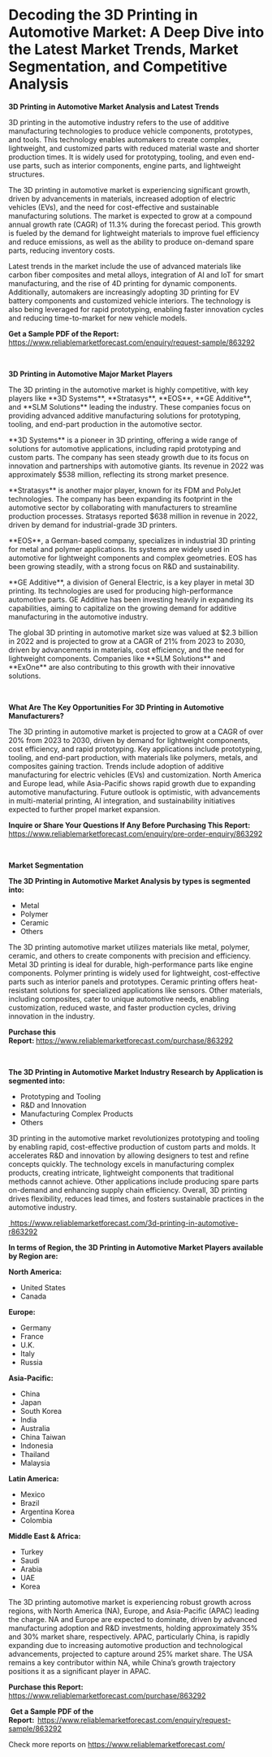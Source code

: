 <p><h1>Decoding the 3D Printing in Automotive Market: A Deep Dive into the Latest Market Trends, Market Segmentation, and Competitive Analysis</h1></p><p><strong>3D Printing in Automotive Market Analysis and Latest Trends</strong></p>
<p><p>3D printing in the automotive industry refers to the use of additive manufacturing technologies to produce vehicle components, prototypes, and tools. This technology enables automakers to create complex, lightweight, and customized parts with reduced material waste and shorter production times. It is widely used for prototyping, tooling, and even end-use parts, such as interior components, engine parts, and lightweight structures.</p><p>The 3D printing in automotive market is experiencing significant growth, driven by advancements in materials, increased adoption of electric vehicles (EVs), and the need for cost-effective and sustainable manufacturing solutions. The market is expected to grow at a compound annual growth rate (CAGR) of 11.3% during the forecast period. This growth is fueled by the demand for lightweight materials to improve fuel efficiency and reduce emissions, as well as the ability to produce on-demand spare parts, reducing inventory costs.</p><p>Latest trends in the market include the use of advanced materials like carbon fiber composites and metal alloys, integration of AI and IoT for smart manufacturing, and the rise of 4D printing for dynamic components. Additionally, automakers are increasingly adopting 3D printing for EV battery components and customized vehicle interiors. The technology is also being leveraged for rapid prototyping, enabling faster innovation cycles and reducing time-to-market for new vehicle models.</p></p>
<p><strong>Get a Sample PDF of the Report:&nbsp;</strong> <a href="https://www.reliablemarketforecast.com/enquiry/request-sample/863292?utm_campaign=1169&utm_medium=2&utm_source=Github&utm_content=ia&utm_term=21012025&utm_id=3d-printing-in-automotive">https://www.reliablemarketforecast.com/enquiry/request-sample/863292</a></p>
<p>&nbsp;</p>
<p><strong>3D Printing in Automotive Major Market Players</strong></p>
<p><p>The 3D printing in the automotive market is highly competitive, with key players like **3D Systems**, **Stratasys**, **EOS**, **GE Additive**, and **SLM Solutions** leading the industry. These companies focus on providing advanced additive manufacturing solutions for prototyping, tooling, and end-part production in the automotive sector.</p><p>**3D Systems** is a pioneer in 3D printing, offering a wide range of solutions for automotive applications, including rapid prototyping and custom parts. The company has seen steady growth due to its focus on innovation and partnerships with automotive giants. Its revenue in 2022 was approximately $538 million, reflecting its strong market presence.</p><p>**Stratasys** is another major player, known for its FDM and PolyJet technologies. The company has been expanding its footprint in the automotive sector by collaborating with manufacturers to streamline production processes. Stratasys reported $638 million in revenue in 2022, driven by demand for industrial-grade 3D printers.</p><p>**EOS**, a German-based company, specializes in industrial 3D printing for metal and polymer applications. Its systems are widely used in automotive for lightweight components and complex geometries. EOS has been growing steadily, with a strong focus on R&D and sustainability.</p><p>**GE Additive**, a division of General Electric, is a key player in metal 3D printing. Its technologies are used for producing high-performance automotive parts. GE Additive has been investing heavily in expanding its capabilities, aiming to capitalize on the growing demand for additive manufacturing in the automotive industry.</p><p>The global 3D printing in automotive market size was valued at $2.3 billion in 2022 and is projected to grow at a CAGR of 21% from 2023 to 2030, driven by advancements in materials, cost efficiency, and the need for lightweight components. Companies like **SLM Solutions** and **ExOne** are also contributing to this growth with their innovative solutions.</p></p>
<p>&nbsp;</p>
<p><strong>What Are The Key Opportunities For 3D Printing in Automotive Manufacturers?</strong></p>
<p><p>The 3D printing in automotive market is projected to grow at a CAGR of over 20% from 2023 to 2030, driven by demand for lightweight components, cost efficiency, and rapid prototyping. Key applications include prototyping, tooling, and end-part production, with materials like polymers, metals, and composites gaining traction. Trends include adoption of additive manufacturing for electric vehicles (EVs) and customization. North America and Europe lead, while Asia-Pacific shows rapid growth due to expanding automotive manufacturing. Future outlook is optimistic, with advancements in multi-material printing, AI integration, and sustainability initiatives expected to further propel market expansion.</p></p>
<p><strong>Inquire or Share Your Questions If Any Before Purchasing This Report:</strong> <a href="https://www.reliablemarketforecast.com/enquiry/pre-order-enquiry/863292?utm_campaign=1169&utm_medium=2&utm_source=Github&utm_content=ia&utm_term=21012025&utm_id=3d-printing-in-automotive">https://www.reliablemarketforecast.com/enquiry/pre-order-enquiry/863292</a></p>
<p>&nbsp;</p>
<p><strong>Market Segmentation</strong></p>
<p><strong>The 3D Printing in Automotive Market Analysis by types is segmented into:</strong></p>
<p><ul><li>Metal</li><li>Polymer</li><li>Ceramic</li><li>Others</li></ul></p>
<p><p>The 3D printing automotive market utilizes materials like metal, polymer, ceramic, and others to create components with precision and efficiency. Metal 3D printing is ideal for durable, high-performance parts like engine components. Polymer printing is widely used for lightweight, cost-effective parts such as interior panels and prototypes. Ceramic printing offers heat-resistant solutions for specialized applications like sensors. Other materials, including composites, cater to unique automotive needs, enabling customization, reduced waste, and faster production cycles, driving innovation in the industry.</p></p>
<p><strong>Purchase this Report:&nbsp;</strong><a href="https://www.reliablemarketforecast.com/purchase/863292?utm_campaign=1169&utm_medium=2&utm_source=Github&utm_content=ia&utm_term=21012025&utm_id=3d-printing-in-automotive">https://www.reliablemarketforecast.com/purchase/863292</a></p>
<p>&nbsp;</p>
<p><strong>The 3D Printing in Automotive Market Industry Research by Application is segmented into:</strong></p>
<p><ul><li>Prototyping and Tooling</li><li>R&D and Innovation</li><li>Manufacturing Complex Products</li><li>Others</li></ul></p>
<p><p>3D printing in the automotive market revolutionizes prototyping and tooling by enabling rapid, cost-effective production of custom parts and molds. It accelerates R&D and innovation by allowing designers to test and refine concepts quickly. The technology excels in manufacturing complex products, creating intricate, lightweight components that traditional methods cannot achieve. Other applications include producing spare parts on-demand and enhancing supply chain efficiency. Overall, 3D printing drives flexibility, reduces lead times, and fosters sustainable practices in the automotive industry.</p></p>
<p><a href="https://www.reliablemarketforecast.com/3d-printing-in-automotive-r863292?utm_campaign=1169&utm_medium=2&utm_source=Github&utm_content=ia&utm_term=21012025&utm_id=3d-printing-in-automotive">&nbsp;https://www.reliablemarketforecast.com/3d-printing-in-automotive-r863292</a></p>
<p><strong>In terms of Region, the 3D Printing in Automotive Market Players available by Region are:</strong></p>
<p>
    <p> <strong> North America: </strong>
        <ul>
            <li>United States</li>
            <li>Canada</li>
        </ul>
        </p> 
    <p> <strong> Europe: </strong>
        <ul>
            <li>Germany</li>
            <li>France</li>
            <li>U.K.</li>
            <li>Italy</li>
            <li>Russia</li>
        </ul>
        </p> 
    <p> <strong> Asia-Pacific: </strong>
        <ul>
            <li>China</li>
            <li>Japan</li>
            <li>South Korea</li>
            <li>India</li>
            <li>Australia</li>
            <li>China Taiwan</li>
            <li>Indonesia</li>
            <li>Thailand</li>
            <li>Malaysia</li>
        </ul>
        </p> 
    <p> <strong> Latin America: </strong>
        <ul>
            <li>Mexico</li>
            <li>Brazil</li>
            <li>Argentina Korea</li>
            <li>Colombia</li>
        </ul>
        </p> 
    <p> <strong> Middle East & Africa: </strong>
        <ul>
            <li>Turkey</li>
            <li>Saudi</li>
            <li>Arabia</li>
            <li>UAE</li>
            <li>Korea</li>
        </ul>
    </p>
    </p>
<p><p>The 3D printing automotive market is experiencing robust growth across regions, with North America (NA), Europe, and Asia-Pacific (APAC) leading the charge. NA and Europe are expected to dominate, driven by advanced manufacturing adoption and R&D investments, holding approximately 35% and 30% market share, respectively. APAC, particularly China, is rapidly expanding due to increasing automotive production and technological advancements, projected to capture around 25% market share. The USA remains a key contributor within NA, while China’s growth trajectory positions it as a significant player in APAC.</p></p>
<p><strong>Purchase this Report: </strong><a href="https://www.reliablemarketforecast.com/purchase/863292?utm_campaign=1169&utm_medium=2&utm_source=Github&utm_content=ia&utm_term=21012025&utm_id=3d-printing-in-automotive">https://www.reliablemarketforecast.com/purchase/863292</a></p>
<p>&nbsp;<strong>Get a Sample PDF of the Report:&nbsp;&nbsp;</strong><a href="https://www.reliablemarketforecast.com/enquiry/request-sample/863292?utm_campaign=1169&utm_medium=2&utm_source=Github&utm_content=ia&utm_term=21012025&utm_id=3d-printing-in-automotive">https://www.reliablemarketforecast.com/enquiry/request-sample/863292</a></p>
<p><strong></strong></p>
<p>Check more reports on <a href="https://www.reliablemarketforecast.com/?utm_campaign=1169&utm_medium=2&utm_source=Github&utm_content=ia&utm_term=21012025&utm_id=3d-printing-in-automotive">https://www.reliablemarketforecast.com/</a></p>